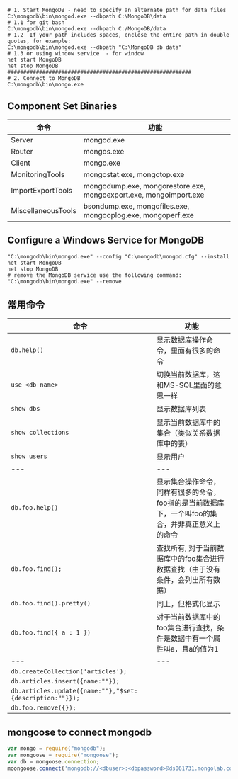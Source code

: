 
```shell
# 1. Start MongoDB - need to specify an alternate path for data files 
C:\mongodb\bin\mongod.exe --dbpath C:\MongoDB\data
# 1.1 for git bash
C:\mongodb\bin\mongod.exe --dbpath C:/MongoDB/data   
# 1.2  If your path includes spaces, enclose the entire path in double quotes, for example:
C:\mongodb\bin\mongod.exe --dbpath "C:\MongoDB db data"
# 1.3 or using window service  - for window
net start MongoDB
net stop MongoDB
##########################################################
# 2. Connect to MongoDB
C:\mongodb\bin\mongo.exe
```

## Component Set Binaries

命令|功能
---|---
Server|mongod.exe
Router	|mongos.exe
Client	|mongo.exe
MonitoringTools|	mongostat.exe, mongotop.exe
ImportExportTools|	mongodump.exe, mongorestore.exe, mongoexport.exe, mongoimport.exe
MiscellaneousTools|	bsondump.exe, mongofiles.exe, mongooplog.exe, mongoperf.exe

## Configure a Windows Service for MongoDB

```shell
"C:\mongodb\bin\mongod.exe" --config "C:\mongodb\mongod.cfg" --install
net start MongoDB
net stop MongoDB
# remove the MongoDB service use the following command:
"C:\mongodb\bin\mongod.exe" --remove
```

## 常用命令

命令|功能
---|---
`db.help()`|显示数据库操作命令，里面有很多的命令 
`use <db name>`|切换当前数据库，这和MS-SQL里面的意思一样 
`show dbs`|显示数据库列表 
`show collections`|显示当前数据库中的集合（类似关系数据库中的表） 
`show users`|显示用户
---|---
 `db.foo.help()`|显示集合操作命令，同样有很多的命令，foo指的是当前数据库下，一个叫foo的集合，并非真正意义上的命令 
 `db.foo.find();`|查找所有, 对于当前数据库中的foo集合进行数据查找（由于没有条件，会列出所有数据） 
 `db.foo.find().pretty()`|同上，但格式化显示
 `db.foo.find({ a : 1 })`|对于当前数据库中的foo集合进行查找，条件是数据中有一个属性叫a，且a的值为1
---|---
`db.createCollection('articles');`|
`db.articles.insert({name:""});`|
`db.articles.update({name:""},"$set:{description:""}});`|
`db.foo.remove({});`|

## mongoose to connect mongodb

 ```javascript
var mongo = require("mongodb");
var mongoose = require("mongoose");
var db = mongoose.connection;
moongoose.connect('mongodb://<dbuser>:<dbpassword>@ds061731.mongolab.com:61731/mongocrud');
```

